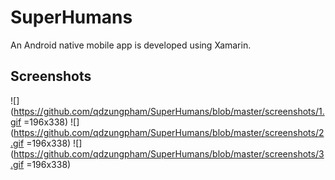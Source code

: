 # SuperHumans
An Android native mobile app is developed using Xamarin.

## Screenshots
![](https://github.com/qdzungpham/SuperHumans/blob/master/screenshots/1.gif =196x338)
![](https://github.com/qdzungpham/SuperHumans/blob/master/screenshots/2.gif =196x338)
![](https://github.com/qdzungpham/SuperHumans/blob/master/screenshots/3.gif =196x338)

